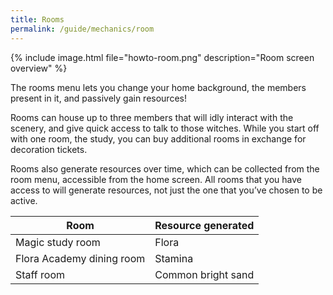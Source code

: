```yaml
---
title: Rooms
permalink: /guide/mechanics/room
---
```


{% include image.html file="howto-room.png" description="Room screen overview" %}

The rooms menu lets you change your home background, the members present in it, and passively gain resources!

Rooms can house up to three members that will idly interact with the scenery, and give quick access to talk to those witches. While you start off with one room, the study, you can buy additional rooms in exchange for decoration tickets.

Rooms also generate resources over time, which can be collected from the room menu, accessible from the home screen. All rooms that you have access to will generate resources, not just the one that you’ve chosen to be active.

| Room                      | Resource generated |
|---------------------------|--------------------|
| Magic study room          | Flora              |
| Flora Academy dining room | Stamina            |
| Staff room                | Common bright sand |
